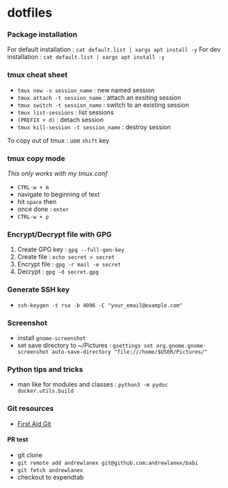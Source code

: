# dotfiles

### Package installation

For default installation : `cat default.list | xargs apt install -y`
For dev installation : `cat default.list | xargs apt install -y`

### tmux cheat sheet
- `tmux new -s session_name` : new named session
- `tmux attach -t session_name` : attach an exsiting session
- `tmux switch -t session_name` : switch to an existing session
- `tmux list-sessions` : list sessions
- `(PREFIX + d)` : detach session
- `tmux kill-session -t session_name` : destroy session

To copy out of tmux : use `shift` key

### tmux copy mode

*This only works with my tmux.conf*

- `CTRL-w + m`
- navigate to beginning of text
- hit `space` then 
- once done : `enter`
- `CTRL-w + p`

### Encrypt/Decrypt file with GPG

1) Create GPG key : `gpg --full-gen-key`
2) Create file : `echo secret > secret`
3) Encrypt file : `gpg -r mail -e secret`
4) Decrypt : `gpg -d secret.gpg`


### Generate SSH key
- `ssh-keygen -t rsa -b 4096 -C "your_email@example.com"`

### Screenshot
- install `gnome-screenshot`
- set save directory to ~/Pictures : `gsettings set org.gnome.gnome-screenshot auto-save-directory "file:///home/$USER/Pictures/"`

### Python tips and tricks
- man like for modules and classes : `python3 -m pydoc docker.utils.build`


### Git resources
- [First Aid Git](http://firstaidgit.io)

#### PR test
- git clone 
- `git remote add andrewlanex git@github.com:andrewlanex/babi`
- `git fetch andrewlanex`
- checkout to expendtab

